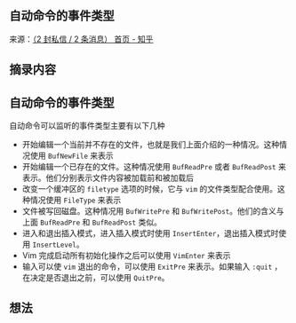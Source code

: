 ## 自动命令的事件类型
来源：[（2 封私信 / 2 条消息） 首页 - 知乎](https://www.zhihu.com/)

## 摘录内容

## 自动命令的事件类型

自动命令可以监听的事件类型主要有以下几种

-   开始编辑一个当前并不存在的文件，也就是我们上面介绍的一种情况。这种情况使用 `BufNewFile` 来表示
-   开始编辑一个已存在的文件。这种情况使用 `BufReadPre` 或者 `BufReadPost` 来表示。他们分别表示文件内容被加载前和被加载后
-   改变一个缓冲区的 `filetype` 选项的时候，它与 `vim` 的文件类型配合使用。这种情况使用 `FileType` 来表示
-   文件被写回磁盘。这种情况用 `BufWritePre` 和 `BufWritePost`。他们的含义与上面 `BufReadPre` 和 `BufReadPost` 类似。
-   进入和退出插入模式，进入插入模式时使用 `InsertEnter`，退出插入模式时使用 `InsertLevel`。
-   Vim 完成启动所有初始化操作之后可以使用 `VimEnter` 来表示
-   输入可以使 `vim` 退出的命令，可以使用 `ExitPre` 来表示。如果输入 `:quit` ，在决定是否退出之前，可以使用 `QuitPre`。

## 想法

